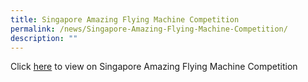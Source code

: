 ```yaml
---
title: Singapore Amazing Flying Machine Competition
permalink: /news/Singapore-Amazing-Flying-Machine-Competition/
description: ""
---
```


Click [here](/files/Singapore%20Amazing%20Flying%20Machine%20Competition%20news%20NV%20website%20vetted.pdf) to view on Singapore Amazing Flying Machine Competition